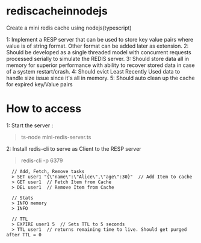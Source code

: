 # rediscacheinnodejs
Create a mini redis cache using nodejs(typescript)

1: Implement a RESP server that can be used to store key value pairs where value is of string format. Other format can be added later as extension.
2: Should be developed as a single threaded model with concurrent requests processed serially to simulate the REDIS server. 
3: Should store data all in memory for superior performance with ability to recover stored data in case of a system restart/crash.
4: Should evict Least Recently Used data to handle size issue since it's all in memory.
5: Should auto clean up the cache for expired key/Value pairs 

# How to access
1: Start the server : 
  > ts-node mini-redis-server.ts

2: Install redis-cli to serve as Client to the RESP server
  > redis-cli -p 6379

      // Add, Fetch, Remove tasks
      > SET user1 "{\"name\":\"Alice\",\"age\":30}"  // Add Item to cache
      > GET user1  // Fetch Item from Cache
      > DEL user1  // Remove Item from Cache

      // Stats
      > INFO memory
      > INFO

      // TTL
      > EXPIRE user1 5  // Sets TTL to 5 seconds
      > TTL user1  // returns remaining time to live. Should get purged after TTL = 0
      

